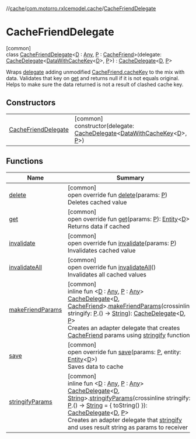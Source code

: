 //[cache](../../../index.md)/[com.motorro.rxlcemodel.cache](../index.md)/[CacheFriendDelegate](index.md)

# CacheFriendDelegate

[common]\
class [CacheFriendDelegate](index.md)&lt;[D](index.md) : [Any](https://kotlinlang.org/api/latest/jvm/stdlib/kotlin/-any/index.html), [P](index.md) : [CacheFriend](../-cache-friend/index.md)&gt;(delegate: [CacheDelegate](../-cache-delegate/index.md)&lt;[DataWithCacheKey](../-data-with-cache-key/index.md)&lt;[D](index.md)&gt;, [P](index.md)&gt;) : [CacheDelegate](../-cache-delegate/index.md)&lt;[D](index.md), [P](index.md)&gt; 

Wraps [delegate](../../../../cache/com.motorro.rxlcemodel.cache/-cache-friend-delegate/delegate.md) adding unmodified [CacheFriend.cacheKey](../-cache-friend/cache-key.md) to the mix with data. Validates that key on [get](get.md) and returns null if it is not equals original. Helps to make sure the data returned is not a result of clashed cache key.

## Constructors

| | |
|---|---|
| [CacheFriendDelegate](-cache-friend-delegate.md) | [common]<br>constructor(delegate: [CacheDelegate](../-cache-delegate/index.md)&lt;[DataWithCacheKey](../-data-with-cache-key/index.md)&lt;[D](index.md)&gt;, [P](index.md)&gt;) |

## Functions

| Name | Summary |
|---|---|
| [delete](delete.md) | [common]<br>open override fun [delete](delete.md)(params: [P](index.md))<br>Deletes cached value |
| [get](get.md) | [common]<br>open override fun [get](get.md)(params: [P](index.md)): [Entity](../../com.motorro.rxlcemodel.cache.entity/-entity/index.md)&lt;[D](index.md)&gt;?<br>Returns data if cached |
| [invalidate](invalidate.md) | [common]<br>open override fun [invalidate](invalidate.md)(params: [P](index.md))<br>Invalidates cached value |
| [invalidateAll](invalidate-all.md) | [common]<br>open override fun [invalidateAll](invalidate-all.md)()<br>Invalidates all cached values |
| [makeFriendParams](../make-friend-params.md) | [common]<br>inline fun &lt;[D](../make-friend-params.md) : [Any](https://kotlinlang.org/api/latest/jvm/stdlib/kotlin/-any/index.html), [P](../make-friend-params.md) : [Any](https://kotlinlang.org/api/latest/jvm/stdlib/kotlin/-any/index.html)&gt; [CacheDelegate](../-cache-delegate/index.md)&lt;[D](../make-friend-params.md), [CacheFriend](../-cache-friend/index.md)&gt;.[makeFriendParams](../make-friend-params.md)(crossinline stringify: [P](../make-friend-params.md).() -&gt; [String](https://kotlinlang.org/api/latest/jvm/stdlib/kotlin/-string/index.html)): [CacheDelegate](../-cache-delegate/index.md)&lt;[D](../make-friend-params.md), [P](../make-friend-params.md)&gt;<br>Creates an adapter delegate that creates [CacheFriend](../-cache-friend/index.md) params using [stringify](../make-friend-params.md) function |
| [save](save.md) | [common]<br>open override fun [save](save.md)(params: [P](index.md), entity: [Entity](../../com.motorro.rxlcemodel.cache.entity/-entity/index.md)&lt;[D](index.md)&gt;)<br>Saves data to cache |
| [stringifyParams](../stringify-params.md) | [common]<br>inline fun &lt;[D](../stringify-params.md) : [Any](https://kotlinlang.org/api/latest/jvm/stdlib/kotlin/-any/index.html), [P](../stringify-params.md) : [Any](https://kotlinlang.org/api/latest/jvm/stdlib/kotlin/-any/index.html)&gt; [CacheDelegate](../-cache-delegate/index.md)&lt;[D](../stringify-params.md), [String](https://kotlinlang.org/api/latest/jvm/stdlib/kotlin/-string/index.html)&gt;.[stringifyParams](../stringify-params.md)(crossinline stringify: [P](../stringify-params.md).() -&gt; [String](https://kotlinlang.org/api/latest/jvm/stdlib/kotlin/-string/index.html) = { toString() }): [CacheDelegate](../-cache-delegate/index.md)&lt;[D](../stringify-params.md), [P](../stringify-params.md)&gt;<br>Creates an adapter delegate that [stringify](../stringify-params.md) and uses result string as params to receiver |
